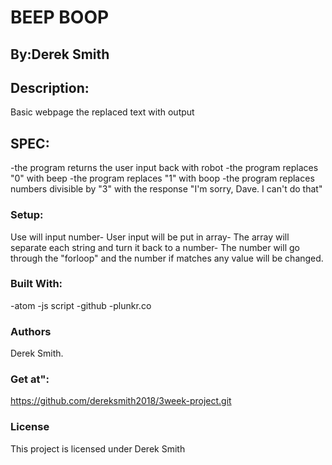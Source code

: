 # BEEP BOOP
## By:Derek Smith

## Description:
Basic webpage the replaced text with output

## SPEC:
-the program returns the user input back with robot
-the program replaces "0" with beep
-the program replaces "1" with boop
-the program replaces numbers divisible by "3" with the response "I'm sorry, Dave. I can't do that"


### Setup:
Use will input number- User input will be put in array- The array will separate each string and turn it back to a number-
The number will go through the "forloop" and the number if matches any value will be changed.

### Built With:
-atom
-js script
-github
-plunkr.co


### Authors
Derek Smith.

### Get at":
https://github.com/dereksmith2018/3week-project.git

### License
This project is licensed under Derek Smith
